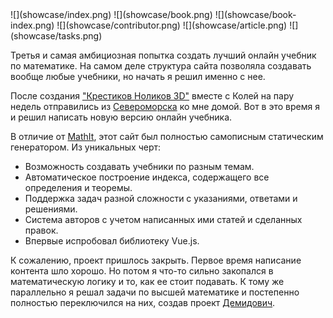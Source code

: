 <gallery>
    ![](showcase/index.png)
    ![](showcase/book.png)
    ![](showcase/book-index.png)
    ![](showcase/contributor.png)
    ![](showcase/article.png)
    ![](showcase/tasks.png)
</gallery>

Третья и самая амбициозная попытка создать лучший онлайн учебник по математике.
На самом деле структура сайта позволяла создавать вообще любые учебники, но начать я решил именно с нее.

После создания ["Крестиков Ноликов 3D"](p:tictactoe3d) вместе с Колей на пару недель отправились из [Североморска](p:severomorsk) ко мне домой. Вот в это время я и решил написать новую версию онлайн учебника.

В отличие от [MathIt](p:mathit), этот сайт был полностью самописным статическим генератором.
Из уникальных черт:

* Возможность создавать учебники по разным темам.
* Автоматическое построение индекса, содержащего все определения и теоремы.
* Поддержка задач разной сложности с указаниями, ответами и решениями.
* Система авторов с учетом написанных ими статей и сделанных правок.
* Впервые испробовал библиотеку Vue.js.

К сожалению, проект пришлось закрыть. Первое время написание контента шло хорошо.
Но потом я что-то сильно закопался в математическую логику и то, как ее стоит подавать.
К тому же параллельно я решал задачи по высшей математике и постепенно полностью переключился на них, создав проект [Демидович](p:dodem).